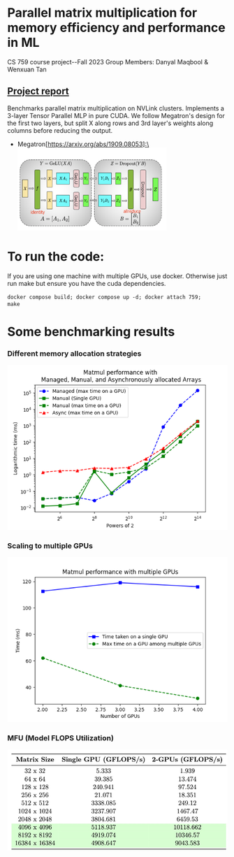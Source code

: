 # Parallel matrix multiplication for memory efficiency and performance in ML
CS 759 course project--Fall 2023 Group Members: Danyal Maqbool & Wenxuan Tan

## [Project report](data/CS759_Final_Project.pdf)

Benchmarks parallel matrix multiplication on NVLink clusters.
Implements a 3-layer Tensor Parallel MLP in pure CUDA.
We follow Megatron's design for the first two layers, but split X along rows and 3rd layer's weights along columns before reducing the output.
* Megatron[https://arxiv.org/abs/1909.08053]:\
![megatron](data/megatron.png)
# To run the code:
If you are using one machine with multiple GPUs, use docker.
Otherwise just run make but ensure you have the cuda dependencies.
```
docker compose build; docker compose up -d; docker attach 759;
make
```
# Some benchmarking results
### Different memory allocation strategies
![mem](data/all_time.png)
### Scaling to multiple GPUs
![Scaling](data/all_gpu.png)
### MFU (Model FLOPS Utilization)
![MFU](data/flops.jpg)
